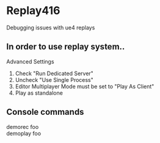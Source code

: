 # Replay416
Debugging issues with ue4 replays

## In order to use replay system..

Advanced Settings
1. Check "Run Dedicated Server"
2. Uncheck "Use Single Process"
3. Editor Multiplayer Mode must be set to "Play As Client"
4. Play as standalone

## Console commands
demorec foo <br>
demoplay foo

